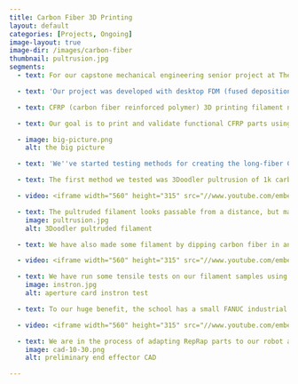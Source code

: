 ```yaml
---
title: Carbon Fiber 3D Printing
layout: default
categories: [Projects, Ongoing]
image-layout: true
image-dir: /images/carbon-fiber
thumbnail: pultrusion.jpg
segments: 
  - text: For our capstone mechanical engineering senior project at The Cooper Union, <a href="http://www.peterascoli.com">Peter Ascoli</a> and I are working on a filament manufacturing and printing method for curved-layer carbon fiber reinforced polymer fused deposition modeling. 

  - text: 'Our project was developed with desktop FDM (fused deposition modeling) printers in mind. They''re now inexpensive and fairly accessible, but they seldom produce usable mechanical parts. The main reason is the strength of materials used. The next is the slicing method: most desktop 3D printers deposit flat layers parallel to the build plate. This limitation makes model slicing relatively simple. However, FDM materials tend to exhibit much greater strength along the direction of the extruded fiber than across the layers; thus, thin curved features printed with flat layers tend to perform poorly.'

  - text: CFRP (carbon fiber reinforced polymer) 3D printing filament now has some limited commercial availability. Long-fiber CFRP filament, while a major material improvement over plastic resins alone, also suffers when printed using the flat layer method. Carbon fiber gives the composite increased tensile strength mostly along the direction in which the fiber is laid; printing the fiber in flat layers limits the degree to which the fiber direction can be optimized for the given part geometry and expected loading.

  - text: Our goal is to print and validate functional CFRP parts using curved layer fused deposition. Here's a basic breakdown of the analytical and experimental components of our project. 

  - image: big-picture.png
    alt: the big picture

  - text: 'We''ve started testing methods for creating the long-fiber CFRP filament. As we come up with methods, we''re making filament samples and running tensile tests on them in an Instron machine to determine their failure modes and tensile strengths.' 

  - text: The first method we tested was 3Doodler pultrusion of 1k carbon fiber tow and ABS plastic. 

  - video: <iframe width="560" height="315" src="//www.youtube.com/embed/BvaDFv_I80I" frameborder="0" allowfullscreen></iframe>

  - text: The pultruded filament looks passable from a distance, but many broken fibers are visible under 10x magnification. 
    image: pultrusion.jpg
    alt: 3Doodler pultruded filament

  - text: We have also made some filament by dipping carbon fiber in an ABS-acetone slurry. This resulted in a filament with better (but still not complete) fiber wet-out and a much smaller diameter. 

  - video: <iframe width="560" height="315" src="//www.youtube.com/embed/6i8_cj7t9Mw" frameborder="0" allowfullscreen></iframe>

  - text: We have run some tensile tests on our filament samples using aperture cards to fix and protect the ends. Due to trouble aligning the filament to achieve pure uniaxial tension in these tests, we will explore other end fixturing options. However, our preliminary test results are promising in terms of tensile strength. 
    image: instron.jpg
    alt: aperture card instron test

  - text: To our huge benefit, the school has a small FANUC industrial robot arm available for our use. This arm provides 3 translational and 3 rotational degrees of freedom for our end effector, which means we will have incredible flexibility in generating curved layer printing tool paths.

  - video: <iframe width="560" height="315" src="//www.youtube.com/embed/64UAyw-wtNg" frameborder="0" allowfullscreen></iframe>

  - text: We are in the process of adapting RepRap parts to our robot arm end. Once we have successfully printed ABS plastic, we will move onto printing our homemade CFRP filament.
    image: cad-10-30.png
    alt: preliminary end effector CAD

---
```

